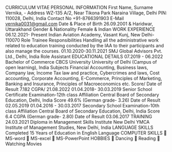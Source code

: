 CURRICULUM VITAE
PERSONAL INFORMATION
First Name, Surname Vernika, -
Address WZ-135 A/2, Near Tikona Park
Naraina Village, Delhi
PIN: 110028, Delhi, India
Contact No +91-8766391903
E-Mail vernika0031@gmail.com
Date & Place of Birth 26.09.2001 & Haridwar, Uttarakhand
Gender & Nationality Female & Indian
WORK EXPERIENCE
06.12.2021- Present Indian Aviation Academy, Vasant Kunj, New Delhi-110070
Role Trainee
Responsibilities Handling all the administrative work related to education training 
conducted by the IAA to their participants and also manage the 
courses.
01.10.2020-30.11.2021 SMJ Global Advisors Pvt. Ltd., Delhi, India
Role Assistant
EDUCATIONAL DETAILS
07.2019 - 06.2022 Bachelor of Commerce CBCS
University University of Delhi (Campus of open learning), India
Subjects Financial Accounting, Business laws, Company law, Income Tax law 
and practice, Cybercrimes and laws, Cost accounting, Corporate 
Accounting, E-Commerce, Principles of Marketing, Banking and 
Insurance, Principles of Macroeconomics etc.
Score/ Date of Result 7.182 CGPA/ 21.08.2022
01.04.2018- 30.03.2019 Senior School Certificate Examination-12th class
Affiliation Central Board of Secondary Education, Delhi, India
Score 49.6% (German grade- 3.26)
Date of Result 02.05.2019
01.04.2016 - 30.03.2017 Secondary School Examination-10th class
Affiliation Central Board of Secondary Education, Delhi, India
Score 6.4 CGPA (German grade- 2.80)
Date of Result 03.06.2017
TRAINING
24.03.2021 Diploma in Management Skills
Institute New Delhi YMCA Institute of Management Studies, New Delhi, India
LANGUAGE SKILLS Completed 15 Years of Education in English Language
COMPUTER SKILLS  MS-word
 MS-excel 
 MS-PowerPoint
HOBBIES  Dancing
 Reading
 Watching Movies
